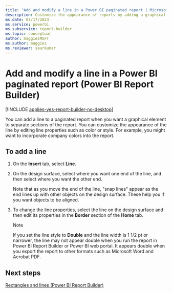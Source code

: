 ```yaml
---
title: "Add and modify a line in a Power BI paginated report | Microsoft Docs"
description: Customize the appearance of reports by adding a graphical element to separate sections or by editing line properties to change color or style in Power BI Report Builder.
ms.date: 07/17/2023
ms.service: powerbi
ms.subservice: report-builder
ms.topic: conceptual
author: maggiesMSFT
ms.author: maggies
ms.reviewer: saurkumar
---
```

# Add and modify a line in a Power BI paginated report (Power BI Report Builder)

[!INCLUDE [applies-yes-report-builder-no-desktop](../../includes/applies-yes-report-builder-no-desktop.md)]

  You can add a line to a paginated report when you want a graphical element to separate sections of the report. You can customize the appearance of the line by editing line properties such as color or style. For example, you might want to incorporate company colors into the report.    
      
    
## To add a line    
    
1.  On the **Insert** tab, select **Line**.    
    
1.  On the design surface, select where you want one end of the line, and then select where you want the other end.    
    
     Note that as you move the end of the line, "snap lines" appear as the end lines up with other objects on the design surface. These help you if you want objects to be aligned.    
    
1.  To change the line properties, select the line on the design surface and then edit its properties in the **Border** section of the **Home** tab.    
    
    > [!NOTE]    
    >  If you set the line style to **Double** and the line width is 1 1/2 pt or narrower, the line may not appear double when you run the report in Power BI Report Builder or Power BI web portal. It appears double when you export the report to other formats such as Microsoft Word and Acrobat PDF.    
    
## Next steps    
 [Rectangles and lines &#40;Power BI Report Builder&#41;](/sql/reporting-services/report-design/rectangles-and-lines-report-builder-and-ssrs)    
    
  
